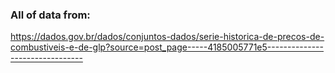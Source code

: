 ### All of data from:

https://dados.gov.br/dados/conjuntos-dados/serie-historica-de-precos-de-combustiveis-e-de-glp?source=post_page-----4185005771e5--------------------------------
